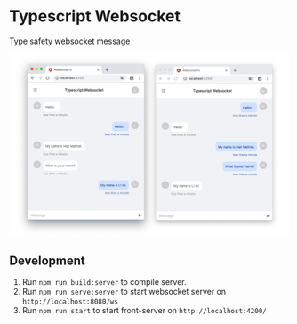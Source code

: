 # Typescript Websocket

Type safety websocket message

![](./screenshot.png)

## Development

1. Run `npm run build:server` to compile server.
2. Run `npm run serve:server` to start websocket server on `http://localhost:8080/ws`
3. Run `npm run start` to start front-server on `http://localhost:4200/`
